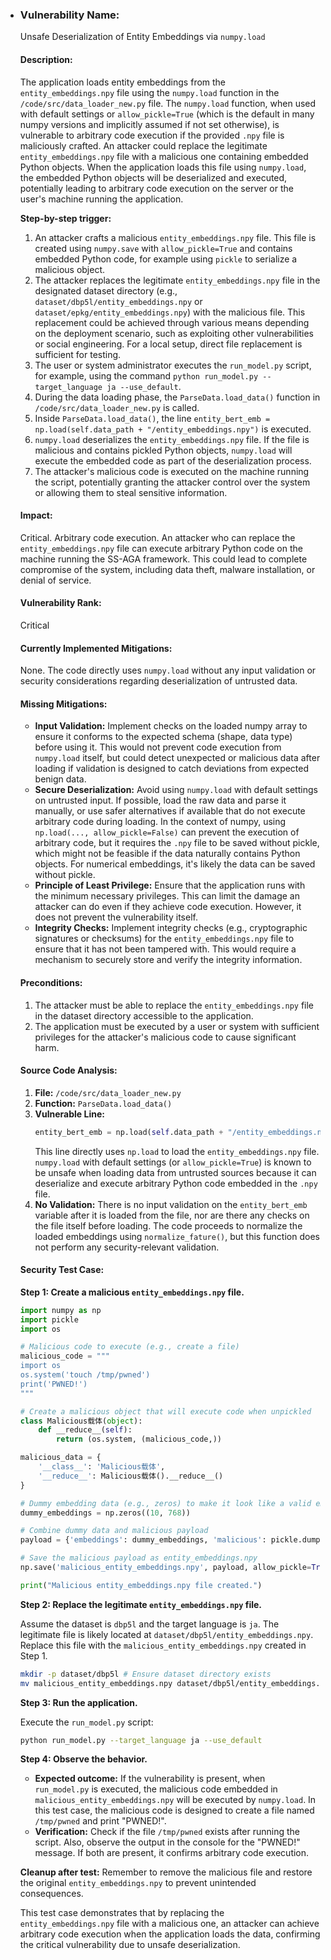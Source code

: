 - ### Vulnerability Name:
  Unsafe Deserialization of Entity Embeddings via `numpy.load`

  #### Description:
  The application loads entity embeddings from the `entity_embeddings.npy` file using the `numpy.load` function in the `/code/src/data_loader_new.py` file. The `numpy.load` function, when used with default settings or `allow_pickle=True` (which is the default in many numpy versions and implicitly assumed if not set otherwise), is vulnerable to arbitrary code execution if the provided `.npy` file is maliciously crafted. An attacker could replace the legitimate `entity_embeddings.npy` file with a malicious one containing embedded Python objects. When the application loads this file using `numpy.load`, the embedded Python objects will be deserialized and executed, potentially leading to arbitrary code execution on the server or the user's machine running the application.

  **Step-by-step trigger:**
  1.  An attacker crafts a malicious `entity_embeddings.npy` file. This file is created using `numpy.save` with `allow_pickle=True` and contains embedded Python code, for example using `pickle` to serialize a malicious object.
  2.  The attacker replaces the legitimate `entity_embeddings.npy` file in the designated dataset directory (e.g., `dataset/dbp5l/entity_embeddings.npy` or `dataset/epkg/entity_embeddings.npy`) with the malicious file. This replacement could be achieved through various means depending on the deployment scenario, such as exploiting other vulnerabilities or social engineering. For a local setup, direct file replacement is sufficient for testing.
  3.  The user or system administrator executes the `run_model.py` script, for example, using the command `python run_model.py --target_language ja --use_default`.
  4.  During the data loading phase, the `ParseData.load_data()` function in `/code/src/data_loader_new.py` is called.
  5.  Inside `ParseData.load_data()`, the line `entity_bert_emb = np.load(self.data_path + "/entity_embeddings.npy")` is executed.
  6.  `numpy.load` deserializes the `entity_embeddings.npy` file. If the file is malicious and contains pickled Python objects, `numpy.load` will execute the embedded code as part of the deserialization process.
  7.  The attacker's malicious code is executed on the machine running the script, potentially granting the attacker control over the system or allowing them to steal sensitive information.

  #### Impact:
  Critical. Arbitrary code execution. An attacker who can replace the `entity_embeddings.npy` file can execute arbitrary Python code on the machine running the SS-AGA framework. This could lead to complete compromise of the system, including data theft, malware installation, or denial of service.

  #### Vulnerability Rank:
  Critical

  #### Currently Implemented Mitigations:
  None. The code directly uses `numpy.load` without any input validation or security considerations regarding deserialization of untrusted data.

  #### Missing Mitigations:
  *   **Input Validation:** Implement checks on the loaded numpy array to ensure it conforms to the expected schema (shape, data type) before using it. This would not prevent code execution from `numpy.load` itself, but could detect unexpected or malicious data after loading if validation is designed to catch deviations from expected benign data.
  *   **Secure Deserialization:**  Avoid using `numpy.load` with default settings on untrusted input. If possible, load the raw data and parse it manually, or use safer alternatives if available that do not execute arbitrary code during loading. In the context of numpy, using `np.load(..., allow_pickle=False)` can prevent the execution of arbitrary code, but it requires the `.npy` file to be saved without pickle, which might not be feasible if the data naturally contains Python objects. For numerical embeddings, it's likely the data can be saved without pickle.
  *   **Principle of Least Privilege:** Ensure that the application runs with the minimum necessary privileges. This can limit the damage an attacker can do even if they achieve code execution. However, it does not prevent the vulnerability itself.
  *   **Integrity Checks:** Implement integrity checks (e.g., cryptographic signatures or checksums) for the `entity_embeddings.npy` file to ensure that it has not been tampered with. This would require a mechanism to securely store and verify the integrity information.

  #### Preconditions:
  1.  The attacker must be able to replace the `entity_embeddings.npy` file in the dataset directory accessible to the application.
  2.  The application must be executed by a user or system with sufficient privileges for the attacker's malicious code to cause significant harm.

  #### Source Code Analysis:

  1.  **File:** `/code/src/data_loader_new.py`
  2.  **Function:** `ParseData.load_data()`
  3.  **Vulnerable Line:**
      ```python
      entity_bert_emb = np.load(self.data_path + "/entity_embeddings.npy")
      ```
      This line directly uses `np.load` to load the `entity_embeddings.npy` file. `numpy.load` with default settings (or `allow_pickle=True`) is known to be unsafe when loading data from untrusted sources because it can deserialize and execute arbitrary Python code embedded in the `.npy` file.
  4.  **No Validation:** There is no input validation on the `entity_bert_emb` variable after it is loaded from the file, nor are there any checks on the file itself before loading. The code proceeds to normalize the loaded embeddings using `normalize_fature()`, but this function does not perform any security-relevant validation.

  #### Security Test Case:

  **Step 1: Create a malicious `entity_embeddings.npy` file.**

  ```python
  import numpy as np
  import pickle
  import os

  # Malicious code to execute (e.g., create a file)
  malicious_code = """
  import os
  os.system('touch /tmp/pwned')
  print('PWNED!')
  """

  # Create a malicious object that will execute code when unpickled
  class Malicious载体(object):
      def __reduce__(self):
          return (os.system, (malicious_code,))

  malicious_data = {
      '__class__': 'Malicious载体',
      '__reduce__': Malicious载体().__reduce__()
  }

  # Dummy embedding data (e.g., zeros) to make it look like a valid embedding file
  dummy_embeddings = np.zeros((10, 768))

  # Combine dummy data and malicious payload
  payload = {'embeddings': dummy_embeddings, 'malicious': pickle.dumps(malicious_data)}

  # Save the malicious payload as entity_embeddings.npy
  np.save('malicious_entity_embeddings.npy', payload, allow_pickle=True)

  print("Malicious entity_embeddings.npy file created.")
  ```

  **Step 2: Replace the legitimate `entity_embeddings.npy` file.**

  Assume the dataset is `dbp5l` and the target language is `ja`.  The legitimate file is likely located at `dataset/dbp5l/entity_embeddings.npy`.  Replace this file with the `malicious_entity_embeddings.npy` created in Step 1.

  ```bash
  mkdir -p dataset/dbp5l # Ensure dataset directory exists
  mv malicious_entity_embeddings.npy dataset/dbp5l/entity_embeddings.npy
  ```

  **Step 3: Run the application.**

  Execute the `run_model.py` script:

  ```bash
  python run_model.py --target_language ja --use_default
  ```

  **Step 4: Observe the behavior.**

  *   **Expected outcome:** If the vulnerability is present, when `run_model.py` is executed, the malicious code embedded in `malicious_entity_embeddings.npy` will be executed by `numpy.load`. In this test case, the malicious code is designed to create a file named `/tmp/pwned` and print "PWNED!".
  *   **Verification:** Check if the file `/tmp/pwned` exists after running the script. Also, observe the output in the console for the "PWNED!" message. If both are present, it confirms arbitrary code execution.

  **Cleanup after test:**
  Remember to remove the malicious file and restore the original `entity_embeddings.npy` to prevent unintended consequences.

  This test case demonstrates that by replacing the `entity_embeddings.npy` file with a malicious one, an attacker can achieve arbitrary code execution when the application loads the data, confirming the critical vulnerability due to unsafe deserialization.